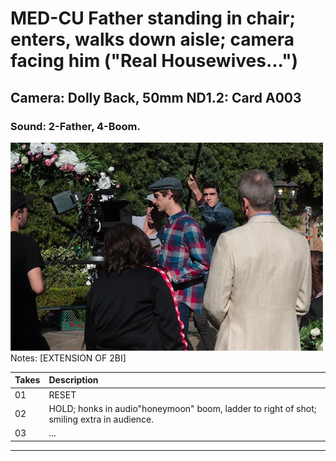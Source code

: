 # MED-CU Father standing in chair; enters, walks down aisle; camera facing him ("Real Housewives...")

## Camera: Dolly Back, 50mm ND1.2: Card A003

### Sound: 2-Father, 4-Boom.

![GeneralPhoto][]
Notes: [EXTENSION OF 2BI]

| Takes | Description |
|:---|:----|
| 01 | RESET |
| 02 | HOLD; honks in audio"honeymoon" boom, ladder to right of shot; smiling extra in audience. |
| 03 | ... |

----


[GeneralPhoto]:  /images/2Ai.JPG